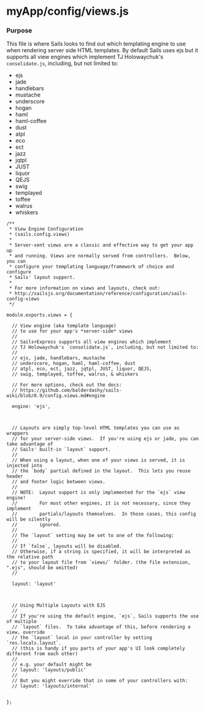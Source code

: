 # myApp/config/views.js
### Purpose
This file is where Sails looks to find out which templating engine to use when rendering server side HTML templates.  By default Sails uses ejs but it supports all view engines which implement TJ Holowaychuk's `consolidate.js`, including, but not limited to:

- ejs
- jade
- handlebars
- mustache
- underscore
- hogan
- haml
- haml-coffee
- dust
- atpl
- eco
- ect
- jazz
- jqtpl
- JUST
- liquor
- QEJS
- swig
- templayed
- toffee
- walrus
- whiskers


<docmeta name="displayName" value="views.js">

```
/**
 * View Engine Configuration
 * (sails.config.views)
 *
 * Server-sent views are a classic and effective way to get your app up
 * and running. Views are normally served from controllers.  Below, you can
 * configure your templating language/framework of choice and configure
 * Sails' layout support.
 *
 * For more information on views and layouts, check out:
 * http://sailsjs.org/documentation/reference/configuration/sails-config-views
 */

module.exports.views = {

  // View engine (aka template language)
  // to use for your app's *server-side* views
  //
  // Sails+Express supports all view engines which implement
  // TJ Holowaychuk's `consolidate.js`, including, but not limited to:
  //
  // ejs, jade, handlebars, mustache
  // underscore, hogan, haml, haml-coffee, dust
  // atpl, eco, ect, jazz, jqtpl, JUST, liquor, QEJS,
  // swig, templayed, toffee, walrus, & whiskers

  // For more options, check out the docs:
  // https://github.com/balderdashy/sails-wiki/blob/0.9/config.views.md#engine

  engine: 'ejs',
  


  // Layouts are simply top-level HTML templates you can use as wrappers
  // for your server-side views.  If you're using ejs or jade, you can take advantage of
  // Sails' built-in `layout` support.
  //
  // When using a layout, when one of your views is served, it is injected into
  // the `body` partial defined in the layout.  This lets you reuse header
  // and footer logic between views.
  //
  // NOTE:  Layout support is only implemented for the `ejs` view engine!
  //        For most other engines, it is not necessary, since they implement
  //        partials/layouts themselves.  In those cases, this config will be silently
  //        ignored.
  //
  // The `layout` setting may be set to one of the following:
  //
  // If `false`, layouts will be disabled.
  // Otherwise, if a string is specified, it will be interpreted as the relative path
  // to your layout file from `views/` folder. (the file extension, ".ejs", should be omitted)
  //

  layout: 'layout'



  // Using Multiple Layouts with EJS
  //
  // If you're using the default engine, `ejs`, Sails supports the use of multiple
  // `layout` files.  To take advantage of this, before rendering a view, override
  // the `layout` local in your controller by setting `res.locals.layout`.
  // (this is handy if you parts of your app's UI look completely different from each other)
  //
  // e.g. your default might be
  // layout: 'layouts/public'
  //
  // But you might override that in some of your controllers with:
  // layout: 'layouts/internal'

  
};

```
